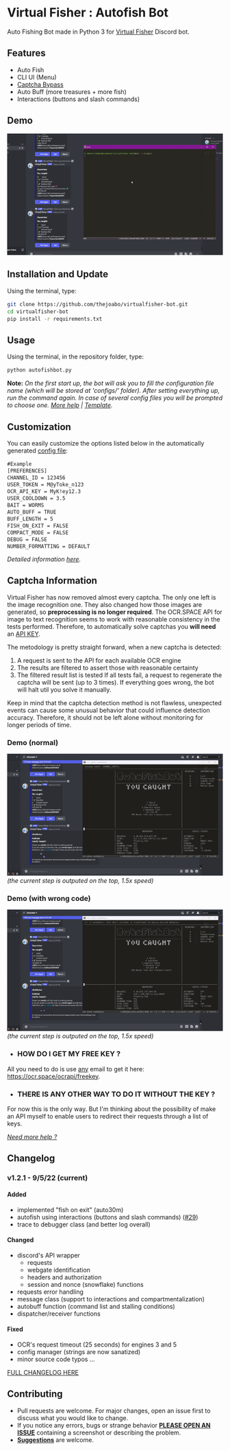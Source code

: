 # Virtual Fisher : Autofish Bot
Auto Fishing Bot made in Python 3 for [Virtual Fisher](https://virtualfisher.com/) Discord bot.

## Features
- Auto Fish 
- CLI UI (Menu)
- [Captcha Bypass](#captcha-information)
- Auto Buff (more treasures + more fish)
- Interactions (buttons and slash commands)

## Demo
![demo](assets/images/demo.gif)


## Installation and Update
Using the terminal, type:
```bash
git clone https://github.com/thejoabo/virtualfisher-bot.git
cd virtualfisher-bot
pip install -r requirements.txt
```

## Usage
Using the terminal, in the repository folder, type:
```bash
python autofishbot.py
```
**Note:** *On the first start up, the bot will ask you to fill the configuration file name (which will be stored at 'configs/' folder). After setting everything up, run the command again. In case of several config files you will be prompted to choose one. [More help](assets/faq.md) | [Template](assets/template.config).*

## Customization

You can easily customize the options listed below in the automatically generated [config file](assets/template.config):

```config
#Example
[PREFERENCES]
CHANNEL_ID = 123456
USER_TOKEN = M@yToke_n123
OCR_API_KEY = MyK!ey12.3
USER_COOLDOWN = 3.5
BAIT = WORMS
AUTO_BUFF = TRUE
BUFF_LENGTH = 5
FISH_ON_EXIT = FALSE
COMPACT_MODE = FALSE
DEBUG = FALSE
NUMBER_FORMATTING = DEFAULT
```
*Detailed information [here](assets/faq.md).*


## Captcha Information
Virtual Fisher has now removed almost every captcha. The only one left is the image recognition one. They also changed how those images are generated, so **preprocessing is no longer required**. The OCR.SPACE API for image to text recognition seems to work with reasonable consistency in the tests performed. Therefore, to automatically solve captchas you **will need** an [API KEY](#how-do-i-get-my-free-key-).

The metodology is pretty straight forward, when a new captcha is detected:

1. A request is sent to the API for each available OCR engine
2. The results are filtered to assert those with reasonable certainty
3. The filtered result list is tested
If all tests fail, a request to regenerate the captcha will be sent (up to 3 times). If everything goes wrong, the bot will halt util you solve it manually.

Keep in mind that the captcha detection method  is not flawless, unexpected events can cause some unusual behavior that could influence detection accuracy. Therefore, it should not be left alone without monitoring for longer periods of time.
### Demo (normal)
![captcha-demo](assets/images/captcha-demo.gif)
*(the current step is outputed on the top, 1.5x speed)*

### Demo (with wrong code)
![captcha-demo-wrong-code](assets/images/captcha-with-wrong-code.gif)
*(the current step is outputed on the top, 1.5x speed)*

- ### HOW DO I GET MY **FREE** KEY ?
All you need to do is use [any](https://temp-mail.io/en) email to get it here: https://ocr.space/ocrapi/freekey.

- ### THERE IS ANY OTHER WAY TO DO IT **WITHOUT** THE KEY ?
For now this is the only way. But I'm thinking about the possibility of make an API myself to enable users to redirect their requests through a list of keys.

*[Need more help ?](assets/faq.md#how-do-i-get-my-ocrapikey-)*


## Changelog
### v1.2.1 - 9/5/22 (current)
#### **Added**
- implemented "fish on exit" (auto30m)
- autofish using interactions (buttons and slash commands) ([#29](https://github.com/thejoabo/virtualfisher-bot/issues/29))
- trace to debugger class (and better log overall)
#### **Changed**
- discord's API wrapper
  -  requests 
  -  webgate identification
  -  headers and authorization
  -  session and nonce (snowflake) functions
- requests error handling
- message class (support to interactions and compartmentalization)
- autobuff function (command list and stalling conditions)
- dispatcher/receiver functions
#### **Fixed**
- OCR's request timeout (25 seconds) for engines 3 and 5
- config manager (strings are now sanatized)
- minor source code typos
...

[FULL CHANGELOG HERE](assets/changelog.md)


## Contributing
- Pull requests are welcome. For major changes, open an issue first to discuss what you would like to change.
- If you notice any errors, bugs or strange behavior **[PLEASE OPEN AN ISSUE](https://github.com/thejoabo/virtualfisher-bot/issues/new)** containing a screenshot or describing the problem.
- [**Suggestions**](https://github.com/thejoabo/virtualfisher-bot/discussions/new) are welcome.

